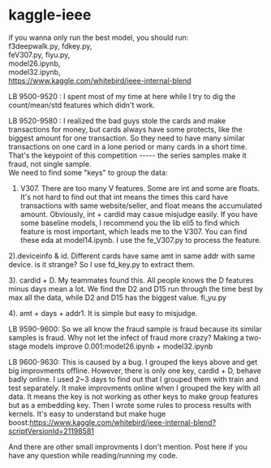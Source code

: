 # kaggle-ieee

if you wanna only run the best model, you should run:  
f3deepwalk.py, fdkey.py,  
feV307.py, fiyu.py,  
model26.ipynb,  
model32.ipynb,  
https://www.kaggle.com/whitebird/ieee-internal-blend  
  
LB 9500-9520 : I spent most of my time at here while I try to dig the count/mean/std features which didn't work.  
  
LB 9520-9580 : I realized the bad guys stole the cards and make transactions for money, but cards always have some protects, like the biggest amount for one transaction. So they need to have many similar transactions on one card in a lone period or many cards in a short time. That's the keypoint of this competition ----- the series samples make it fraud, not single sample.  
We need to find some "keys" to group the data:  
  
1) V307. There are too many V features. Some are int and some are floats. It's not hard to find out that int means the times this card have transactions with same website/seller, and float means the accumulated amount. Obviously, int + cardid may casue misjudge easily. If you have some baseline models, I recommend you the lib eli5 to find which feature is most important, which leads me to the V307. You can find these eda at model14.ipynb. I use the fe_V307.py to process the feature.  
  
2).deviceinfo & id. Different cards have same amt in same addr with same device. is it strange? So I use fd_key.py to extract them.  
  
3). cardid + D. My teammates found this. All people knows the D features minus days mean a lot. We find the D2 and D15 run through the time best by max all the data, while D2 and D15 has the biggest value. fi_yu.py  
  
4). amt + days + addr1. It is simple but easy to misjudge.  
  
LB 9590-9600: So we all know the fraud sample is fraud because its similar samples is fraud. Why not let the infect of fraud more crazy? Making a two-stage models improve 0.001:model26.ipynb + model32.ipynb    
  
LB 9600-9630: This is caused by a bug. I grouped the keys above and get big improvments offline. However, there is only one key, cardid + D, behave badly online. I used 2~3 days to find out that I grouped them with train and test separately. It make improvments online when I grouped the key with all data. It means the key is not working as other keys to make group features but as a embedding key. Then I wrote some rules to process results with kernels. It's easy to understand but make huge boost:https://www.kaggle.com/whitebird/ieee-internal-blend?scriptVersionId=21198581  
  
And there are other small improvments I don't mention. Post here if you have any question while reading/running my code.  
